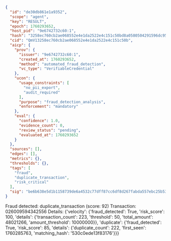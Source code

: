 ```json
{
  "id": "de30db861e1a9352",
  "scope": "agent",
  "key": "RESULT",
  "epoch": 1760293652,
  "host_pid": "9e6742732c60:1",
  "hash": "3258ec760cb2ae068552e4e1da2522e4c151c50bd8a0580504291596dc956288",
  "cid": "QmV13258ec760cb2ae068552e4e1da2522e4c151c50b",
  "aicp": {
    "prov": {
      "issuer": "9e6742732c60:1",
      "created_at": 1760293652,
      "method": "automated_fraud_detection",
      "vc_type": "VerifiableCredential"
    },
    "ucon": {
      "usage_constraints": [
        "no_pii_export",
        "audit_required"
      ],
      "purpose": "fraud_detection_analysis",
      "enforcement": "mandatory"
    },
    "eval": {
      "confidence": 1.0,
      "evidence_count": 0,
      "review_status": "pending",
      "evaluated_at": 1760293652
    }
  },
  "sources": [],
  "edges": [],
  "metrics": {},
  "thresholds": {},
  "tags": [
    "fraud",
    "duplicate_transaction",
    "risk_critical"
  ],
  "sig": "be6b638e5d1b1158739de6a4532c77dff87cc6df8d267fabda557ebc25b53ffd"
}
```

Fraud detected: duplicate_transaction (score: 92)
Transaction: 026009594342556
Details: {'velocity': {'fraud_detected': True, 'risk_score': 100, 'details': {'transaction_count': 223, 'threshold': 50, 'total_amount': 48021266, 'amount_threshold': 10000000}}, 'duplicate': {'fraud_detected': True, 'risk_score': 85, 'details': {'duplicate_count': 222, 'first_seen': 1760285763, 'matching_hash': '530c0ede13f83176'}}}